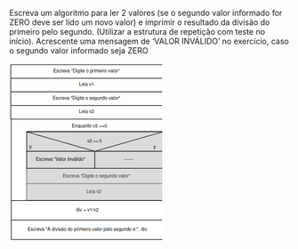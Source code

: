 Escreva um algoritmo para ler 2 valores (se o segundo valor
informado for ZERO deve ser lido um novo valor) e imprimir o
resultado da divisão do primeiro pelo segundo. (Utilizar a estrutura
de repetição com teste no início). Acrescente uma mensagem de ‘VALOR INVÁLIDO’ no exercício, caso o segundo valor informado seja ZERO


![](https://github.com/Yxav/proglogic/blob/master/exercicios-5/46/46.png)
